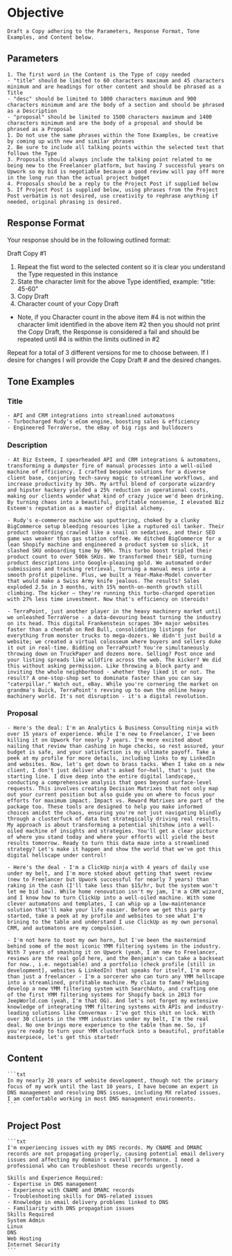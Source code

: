 # Objective

    Draft a Copy adhering to the Parameters, Response Format, Tone Examples, and Content below.

## Parameters

    1. The first word in the Content is the Type of copy needed
    - "title" should be limited to 60 characters maximum and 45 characters minimum and are headings for other content and should be phrased as a Title
    - "desc" should be limited to 1000 characters maximum and 900 characters minimum and are the body of a section and should be phrased as a Description
    - "proposal" should be limited to 1500 characters maximum and 1400 characters minimum and are the body of a proposal and should be phrased as a Proposal
    1. Do not use the same phrases within the Tone Examples, be creative by coming up with new and similar phrases
    2. Be sure to include all talking points within the selected text that follows the Type
    3. Proposals should always include the talking point related to me being new to the Freelancer platform, but having 7 successful years on Upwork so my bid is negotiable because a good review will pay off more in the long run than the actual project budget
    4. Proposals should be a reply to the Project Post if supplied below
    5. If Project Post is supplied below, using phrases from the Project Post verbatim is not desired, use creativity to rephrase anything if needed, original phrasing is desired.

## Response Format

Your response should be in the following outlined format:

Draft Copy #1

   1. Repeat the fist word to the selected content so it is clear you understand the Type requested in this instance
   2. State the character limit for the above Type identified, example: "title: 45-60"
   3. Copy Draft
   4. Character count of your Copy Draft

- Note, if you Character count in the above item #4 is not within the character limit identified in the above item #2 then you should not print the Copy Draft, the Response is considered a fail and should be repeated until #4 is within the limits outlined in #2

Repeat for a total of 3 different versions for me to choose between. If I desire for changes I will provide the Copy Draft # and the desired changes.

## Tone Examples

### Title

    - API and CRM integrations into streamlined automatons
    - Turbocharged Rudy's eCom engine, boosting sales & efficiency
    - Engineered TerraVerse, the eBay of big rigs and bulldozers

### Description

    - At Biz Esteem, I spearheaded API and CRM integrations & automatons, transforming a dumpster fire of manual processes into a well-oiled machine of efficiency. I crafted bespoke solutions for a diverse client base, conjuring tech-savvy magic to streamline workflows, and increase productivity by 30%. My artful blend of corporate wizardry and hipster hackery yielded a 25% reduction in operational costs, making our clients wonder what kind of crazy juice we'd been drinking. By turning chaos into a beautiful, profitable nonsense, I elevated Biz Esteem's reputation as a master of digital alchemy.

    - Rudy's e-commerce machine was sputtering, choked by a clunky BigCommerce setup bleeding resources like a ruptured oil tanker. Their product onboarding crawled like a snail on sedatives, and their SEO game was weaker than gas station coffee. We ditched BigCommerce for a lean Shopify machine and engineered a product system so slick, it slashed SKU onboarding time by 90%. This turbo boost tripled their product count to over 500k SKUs. We transformed their SEO, turning product descriptions into Google-pleasing gold. We automated order submissions and tracking retrieval, turning a manual mess into a smooth profit pipeline. Plus, we built a Year-Make-Model converter that would make a Swiss Army knife jealous. The results? Sales exploded 2.5x in 3 months, with 15% month-on-month growth still climbing. The kicker – they're running this turbo-charged operation with 27% less time investment. Now that's efficiency on steroids!

    - TerraPoint, just another player in the heavy machinery market until we unleashed TerraVerse - a data-devouring beast turning the industry on its head. This digital Frankenstein scrapes 30+ major websites faster than a cheetah on Red Bull, consolidating listings for everything from monster trucks to mega-dozers. We didn't just build a website; we created a virtual colosseum where buyers and sellers duke it out in real-time. Bidding on TerraPoint? You're simultaneously throwing down on TruckPaper and dozens more. Selling? Post once and your listing spreads like wildfire across the web. The kicker? We did this without asking permission. Like throwing a block party and inviting the whole neighborhood - whether they liked it or not. The result? A one-stop-shop set to dominate faster than you can say "caterpillar." Watch out, eBay. While you're cornering the market on grandma's Buick, TerraPoint's revving up to own the online heavy machinery world. It's not disruption - it's a digital revolution.

### Proposal

    - Here's the deal: I'm an Analytics & Business Consulting ninja with over 15 years of experience. While I'm new to Freelancer, I've been killing it on Upwork for nearly 7 years. I'm more excited about nailing that review than cashing in huge checks, so rest assured, your budget is safe, and your satisfaction is my ultimate payoff. Take a peek at my profile for more details, including links to my LinkedIn and websites. Now, let's get down to brass tacks. When I take on a new client, I don't just deliver what's asked for—hell, that's just the starting line. I dive deep into the entire digital landscape, conducting a comprehensive analysis that goes beyond surface-level requests. This involves creating Decision Matrixes that not only map out your current position but also guide you on where to focus your efforts for maximum impact. Impact vs. Reward Matrixes are part of the package too. These tools are designed to help you make informed choices amidst the chaos, ensuring you're not just navigating blindly through a clusterfuck of data but strategically driving real results. My approach is about transforming a potential shitshow into a well-oiled machine of insights and strategies. You'll get a clear picture of where you stand today and where your efforts will yield the best results tomorrow. Ready to turn this data maze into a streamlined strategy? Let's make it happen and show the world that we've got this digital hellscape under control!

    - Here's the deal - I'm a ClickUp ninja with 4 years of daily use under my belt, and I'm more stoked about getting that sweet review (new to Freelancer but Upwork successful for nearly 7 years) than raking in the cash (I'll take less than $15/hr, but the system won't let me bid low). While home renovation isn't my jam, I'm a CRM wizard, and I know how to turn ClickUp into a well-oiled machine. With some clever automatons and templates, I can whip up a low-maintenance solution that'll make your life easier. Before we get this party started, take a peek at my profile and websites to see what I'm brining to the table and understand I use ClickUp as my own personal CRM, and automatons are my compulsion.

    - I'm not here to toot my own horn, but I've been the mastermind behind some of the most iconic YMM filtering systems in the industry. With 7 years of smashing it on Upwork (yeah, I am new to Freelancer, reviews are the real gold here, and the Benjamin's can take a backseat for now., i.e. negotiable) and a portfolio (check profile [still in development], websites & LinkedIn) that speaks for itself, I'm more than just a freelancer - I'm a sorcerer who can turn any YMM hellscape into a streamlined, profitable machine. My claim to fame? Helping develop a new YMM filtering system with SearchAuto, and crafting one of the first YMM filtering systems for Shopify back in 2013 for JeepWorld.com (yeah, I'm that OG). And let's not forget my extensive knowledge of integrating YMM filtering systems with APIs and industry-leading solutions like Convermax - I've got this shit on lock. With over 30 clients in the YMM industries under my belt, I'm the real deal. No one brings more experience to the table than me. So, if you're ready to turn your YMM clusterfuck into a beautiful, profitable masterpiece, let's get this started!

## Content

    ```txt
    In my nearly 20 years of website development, though not the primary focus of my work until the last 10 years, I have become an expert in DNS management and resolving DNS issues, including MX related issues. I am comfortable working in most DNS management environments.
    ```

## Project Post

    ```txt
    I'm experiencing issues with my DNS records. My CNAME and DMARC records are not propagating properly, causing potential email delivery issues and affecting my domain's overall performance. I need a professional who can troubleshoot these records urgently.

    Skills and Experience Required:
    - Expertise in DNS management
    - Experience with CNAME and DMARC records
    - Troubleshooting skills for DNS-related issues
    - Knowledge in email delivery problems linked to DNS
    - Familiarity with DNS propagation issues
    Skills Required
    System Admin
    Linux
    DNS
    Web Hosting
    Internet Security
    ```

